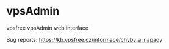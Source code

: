 vpsAdmin
=======
vpsfree vpsAdmin web interface

Bug reports: https://kb.vpsfree.cz/informace/chyby_a_napady
